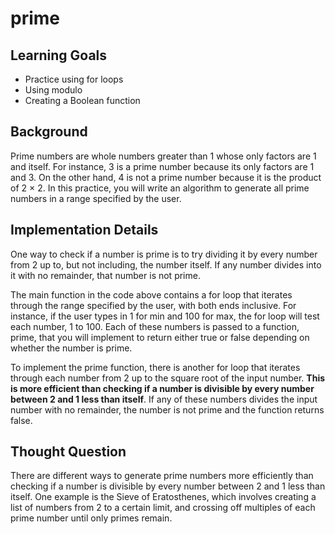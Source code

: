 # prime

## Learning Goals

- Practice using for loops
- Using modulo
- Creating a Boolean function

## Background

Prime numbers are whole numbers greater than 1 whose only factors are 1 and itself. For instance, 3 is a prime number because its only factors are 1 and 3. On the other hand, 4 is not a prime number because it is the product of 2 × 2. In this practice, you will write an algorithm to generate all prime numbers in a range specified by the user.

## Implementation Details

One way to check if a number is prime is to try dividing it by every number from 2 up to, but not including, the number itself. If any number divides into it with no remainder, that number is not prime.

The main function in the code above contains a for loop that iterates through the range specified by the user, with both ends inclusive. For instance, if the user types in 1 for min and 100 for max, the for loop will test each number, 1 to 100. Each of these numbers is passed to a function, prime, that you will implement to return either true or false depending on whether the number is prime.

To implement the prime function, there is another for loop that iterates through each number from 2 up to the square root of the input number. **This is more efficient than checking if a number is divisible by every number between 2 and 1 less than itself**. If any of these numbers divides the input number with no remainder, the number is not prime and the function returns false.

## Thought Question

There are different ways to generate prime numbers more efficiently than checking if a number is divisible by every number between 2 and 1 less than itself. One example is the Sieve of Eratosthenes, which involves creating a list of numbers from 2 to a certain limit, and crossing off multiples of each prime number until only primes remain.
